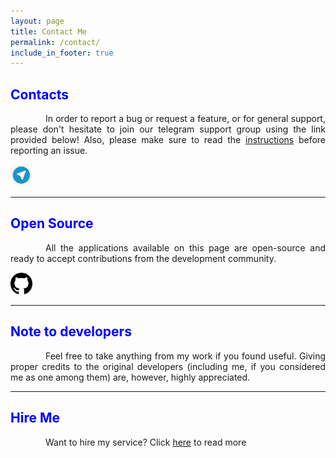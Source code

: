 ```yaml
---
layout: page
title: Contact Me
permalink: /contact/
include_in_footer: true
---
```


<style>
    tab1 { padding-left: 4em; }
</style>

<h2 style="color: blue">Contacts</h2>

<p style="text-align: justify;">
	<tab1>In order to report a bug or request a feature, or for general support, please don't hesitate to join our telegram support group using the link provided below! Also, please make sure to read the <a href="{{ site.github.url }}/report-issue/" target="_self">instructions</a> before reporting an issue.</tab1></p>

<p><a href="https://t.me/smartpack_kmanager" target="_blank"><img src="https://github.com/SmartPack/SmartPack.github.io/blob/master/assets/pic006.png?raw=true" alt="" height="35" /></a></p>

<hr>

<h2 style="color: blue">Open Source</h2>

<p style="text-align: justify;"><tab1>All the applications available on this page are open-source and ready to accept contributions from the development community.</tab1></p>

<p><a href="https://github.com/sunilpaulmathew" target="_blank"><img src="https://github.com/SmartPack/SmartPack.github.io/blob/master/assets/pic002.png?raw=true" alt="" height="35" /></a></p>

<hr>

<h2 style="color: blue">Note to developers</h2>

<p style="text-align: justify;"><tab1>Feel free to take anything from my work if you found useful. Giving proper credits to the original developers (including me, if you considered me as one among them) are, however, highly appreciated.</tab1></p>

<hr>

<h2 style="color: blue">Hire Me</h2>

<p style="text-align: justify;"><tab1>Want to hire my service? Click <a href="{{ site.github.url }}/hire-me/" target="_self">here</a> to read more</tab1></p>
